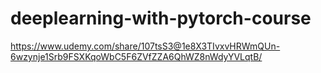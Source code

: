 # deeplearning-with-pytorch-course
https://www.udemy.com/share/107tsS3@1e8X3TIvxvHRWmQUn-6wzynje1Srb9FSXKqoWbC5F6ZVfZZA6QhWZ8nWdyYVLqtB/
